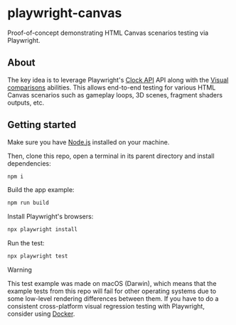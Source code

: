 # playwright-canvas

Proof-of-concept demonstrating HTML Canvas scenarios testing via Playwright.

## About

The key idea is to leverage Playwright's [Clock API](https://playwright.dev/docs/clock) API along with the [Visual comparisons](https://playwright.dev/docs/test-snapshots) abilities. This allows end-to-end testing for various HTML Canvas scenarios such as gameplay loops, 3D scenes, fragment shaders outputs, etc.

## Getting started

Make sure you have [Node.js](https://nodejs.org/) installed on your machine.

Then, clone this repo, open a terminal in its parent directory and install dependencies:

```sh
npm i
```

Build the app example:

```sh
npm run build
```

Install Playwright's browsers:

```sh
npx playwright install
```

Run the test:

```sh
npx playwright test
```

> [!WARNING]  
> This test example was made on macOS (Darwin), which means that the example tests from this repo will fail for other operating systems due to some low-level rendering differences between them. If you have to do a consistent cross-platform visual regression testing with Playwright, consider using [Docker](https://playwright.dev/docs/docker).

